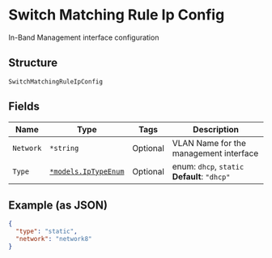 
# Switch Matching Rule Ip Config

In-Band Management interface configuration

## Structure

`SwitchMatchingRuleIpConfig`

## Fields

| Name | Type | Tags | Description |
|  --- | --- | --- | --- |
| `Network` | `*string` | Optional | VLAN Name for the management interface |
| `Type` | [`*models.IpTypeEnum`](../../doc/models/ip-type-enum.md) | Optional | enum: `dhcp`, `static`<br>**Default**: `"dhcp"` |

## Example (as JSON)

```json
{
  "type": "static",
  "network": "network8"
}
```


